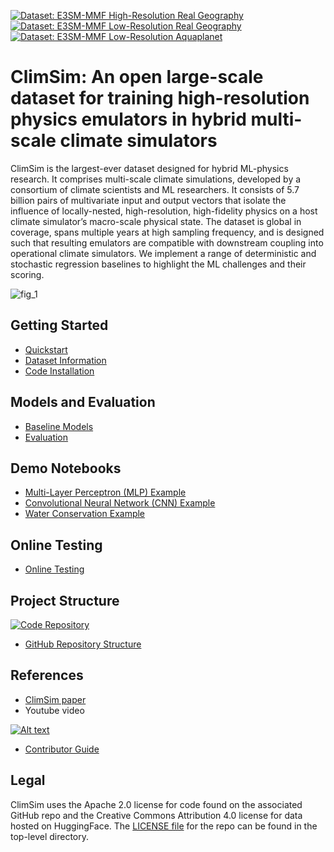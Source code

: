 [![Dataset: E3SM-MMF High-Resolution Real Geography](https://img.shields.io/badge/Dataset-%20High%20Resolution%20Real%20Geography-yellow?logo=🤗&style=flat-square)](https://huggingface.co/datasets/LEAP/ClimSim_high-res)
[![Dataset: E3SM-MMF Low-Resolution Real Geography](https://img.shields.io/badge/Dataset-%20Low%20Resolution%20Real%20Geography-yellow?logo=🤗&style=flat-square)](https://huggingface.co/datasets/LEAP/ClimSim_low-res)
[![Dataset: E3SM-MMF Low-Resolution Aquaplanet](https://img.shields.io/badge/Dataset-%20Low%20Resolution%20Aquaplanet-yellow?logo=🤗&style=flat-square)](https://huggingface.co/datasets/LEAP/ClimSim_low-res_aqua-planet)

# ClimSim: An open large-scale dataset for training high-resolution physics emulators in hybrid multi-scale climate simulators

ClimSim is the largest-ever dataset designed for hybrid ML-physics research. It comprises multi-scale climate simulations, developed by a consortium of climate scientists and ML researchers. It consists of 5.7 billion pairs of multivariate input and output vectors that isolate the influence of locally-nested, high-resolution, high-fidelity physics on a host climate simulator’s macro-scale physical state.
The dataset is global in coverage, spans multiple years at high sampling frequency, and is designed such that resulting emulators are compatible with downstream coupling into operational climate simulators. 
We implement a range of deterministic and stochastic regression baselines to highlight the ML challenges and their scoring. 

![fig_1](figures/fig_1.png)

## Getting Started

* [Quickstart](https://leap-stc.github.io/ClimSim/quickstart.html)
* [Dataset Information](https://leap-stc.github.io/ClimSim/dataset.html)
* [Code Installation](https://leap-stc.github.io/ClimSim/installation.html)

## Models and Evaluation

* [Baseline Models](https://leap-stc.github.io/ClimSim/models.html)
* [Evaluation](https://leap-stc.github.io/ClimSim/evaluating.html)

## Demo Notebooks

* [Multi-Layer Perceptron (MLP) Example](https://leap-stc.github.io/ClimSim/demo_notebooks/mlp_example.html)
* [Convolutional Neural Network (CNN) Example](https://leap-stc.github.io/ClimSim/demo_notebooks/cnn_example.html)
* [Water Conservation Example](https://leap-stc.github.io/ClimSim/demo_notebooks/water_conservation.html)
 
## Online Testing

* [Online Testing](https://github.com/leap-stc/ClimSim/online_testing.html)

## Project Structure

[![Code Repository](https://img.shields.io/badge/-Code%20Repository-181717?logo=github&style=for-the-badge)](https://github.com/leap-stc/ClimSim/tree/main)

* [GitHub Repository Structure](./ARCHITECTURE.md)


## References

* [ClimSim paper](https://arxiv.org/abs/2306.08754)
* Youtube video

[![Alt text](https://img.youtube.com/vi/M3Vz0zR1Auc/0.jpg)](https://www.youtube.com/watch?v=M3Vz0zR1Auc)

* [Contributor Guide](https://leap-stc.github.io/ClimSim/CONTRIBUTING.html)


## Legal

ClimSim uses the Apache 2.0 license for code found on the associated GitHub repo and the Creative Commons Attribution 4.0 license for data hosted on HuggingFace. The [LICENSE file](https://github.com/leap-stc/ClimSim/blob/main/LICENSE) for the repo can be found in the top-level directory.